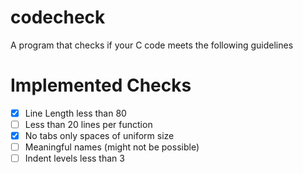# codecheck

A program that checks if your C code meets the following guidelines

# Implemented Checks
 - [X] Line Length less than 80
 - [ ] Less than 20 lines per function
 - [X] No tabs only spaces of uniform size
 - [ ] Meaningful names (might not be possible)
 - [ ] Indent levels less than 3